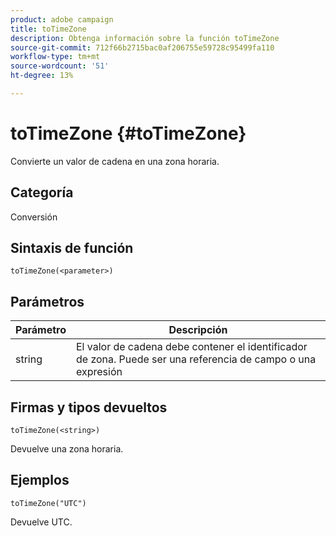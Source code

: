 ```yaml
---
product: adobe campaign
title: toTimeZone
description: Obtenga información sobre la función toTimeZone
source-git-commit: 712f66b2715bac0af206755e59728c95499fa110
workflow-type: tm+mt
source-wordcount: '51'
ht-degree: 13%

---
```



# toTimeZone {#toTimeZone}

Convierte un valor de cadena en una zona horaria.

## Categoría

Conversión

## Sintaxis de función

`toTimeZone(<parameter>)`

## Parámetros

| Parámetro | Descripción |
|--- |--- |
| string | El valor de cadena debe contener el identificador de zona. Puede ser una referencia de campo o una expresión |

## Firmas y tipos devueltos

`toTimeZone(<string>)`

Devuelve una zona horaria.

## Ejemplos

`toTimeZone("UTC")`

Devuelve UTC.
